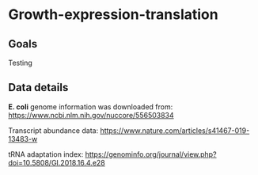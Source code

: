 # Growth-expression-translation 

## Goals
Testing

## Data details
**E. coli** genome information was downloaded from: https://www.ncbi.nlm.nih.gov/nuccore/556503834

Transcript abundance data: https://www.nature.com/articles/s41467-019-13483-w

tRNA adaptation index: https://genominfo.org/journal/view.php?doi=10.5808/GI.2018.16.4.e28



